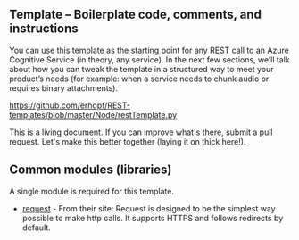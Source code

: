 ## Template – Boilerplate code, comments, and instructions
You can use this template as the starting point for any REST call to an Azure Cognitive Service (in theory, any service). In the next few sections, we’ll talk about how you can tweak the template in a structured way to meet your product’s needs (for example: when a service needs to chunk audio or requires binary attachments).

https://github.com/erhopf/REST-templates/blob/master/Node/restTemplate.py

This is a living document. If you can improve what's there, submit a pull request. Let's make this better together (laying it on thick here!).

## Common modules (libraries)

A single module is required for this template.

* [request](https://github.com/request/request) - From their site: Request is designed to be the simplest way possible to make http calls. It supports HTTPS and follows redirects by default.
